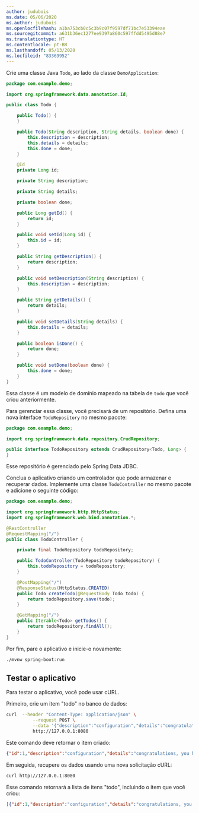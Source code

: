 ```yaml
---
author: judubois
ms.date: 05/06/2020
ms.author: judubois
ms.openlocfilehash: a1ba753cb0c5c3b9c07f9597df71bc7e53394eae
ms.sourcegitcommit: a631b36ec1277ee9397a860c597ffdd5495d88e7
ms.translationtype: HT
ms.contentlocale: pt-BR
ms.lasthandoff: 05/13/2020
ms.locfileid: "83369952"
---
```

Crie uma classe Java `Todo`, ao lado da classe `DemoApplication`:

```java
package com.example.demo;

import org.springframework.data.annotation.Id;

public class Todo {

    public Todo() {
    }

    public Todo(String description, String details, boolean done) {
        this.description = description;
        this.details = details;
        this.done = done;
    }

    @Id
    private Long id;

    private String description;

    private String details;

    private boolean done;

    public Long getId() {
        return id;
    }

    public void setId(Long id) {
        this.id = id;
    }

    public String getDescription() {
        return description;
    }

    public void setDescription(String description) {
        this.description = description;
    }

    public String getDetails() {
        return details;
    }

    public void setDetails(String details) {
        this.details = details;
    }

    public boolean isDone() {
        return done;
    }

    public void setDone(boolean done) {
        this.done = done;
    }
}
```

Essa classe é um modelo de domínio mapeado na tabela de `todo` que você criou anteriormente.

Para gerenciar essa classe, você precisará de um repositório. Defina uma nova interface `TodoRepository` no mesmo pacote:

```java
package com.example.demo;

import org.springframework.data.repository.CrudRepository;

public interface TodoRepository extends CrudRepository<Todo, Long> {
}
```

Esse repositório é gerenciado pelo Spring Data JDBC.

Conclua o aplicativo criando um controlador que pode armazenar e recuperar dados. Implemente uma classe `TodoController` no mesmo pacote e adicione o seguinte código:

```java
package com.example.demo;

import org.springframework.http.HttpStatus;
import org.springframework.web.bind.annotation.*;

@RestController
@RequestMapping("/")
public class TodoController {

    private final TodoRepository todoRepository;

    public TodoController(TodoRepository todoRepository) {
        this.todoRepository = todoRepository;
    }

    @PostMapping("/")
    @ResponseStatus(HttpStatus.CREATED)
    public Todo createTodo(@RequestBody Todo todo) {
        return todoRepository.save(todo);
    }

    @GetMapping("/")
    public Iterable<Todo> getTodos() {
        return todoRepository.findAll();
    }
}
```

Por fim, pare o aplicativo e inicie-o novamente:

```bash
./mvnw spring-boot:run
```

## <a name="test-the-application"></a>Testar o aplicativo

Para testar o aplicativo, você pode usar cURL.

Primeiro, crie um item "todo" no banco de dados:

```bash
curl  --header "Content-Type: application/json" \
          --request POST \
          --data '{"description":"configuration","details":"congratulations, you have set up JDBC correctly!","done": "true"}' \
          http://127.0.0.1:8080
```

Este comando deve retornar o item criado:

```json
{"id":1,"description":"configuration","details":"congratulations, you have set up JDBC correctly!","done":true}
```

Em seguida, recupere os dados usando uma nova solicitação cURL:

```bash
curl http://127.0.0.1:8080
```

Esse comando retornará a lista de itens "todo", incluindo o item que você criou:

```json
[{"id":1,"description":"configuration","details":"congratulations, you have set up JDBC correctly!","done":true}]
```
